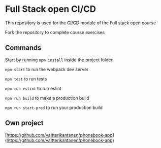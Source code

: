 # Full Stack open CI/CD

This repository is used for the CI/CD module of the Full stack open course

Fork the repository to complete course exercises

## Commands

Start by running `npm install` inside the project folder

`npm start` to run the webpack dev server

`npm test` to run tests

`npm run eslint` to run eslint

`npm run build` to make a production build

`npm run start-prod` to run your production build

## Own project

[https://github.com/valtterikantanen/phonebook-app](https://github.com/valtterikantanen/phonebook-app)